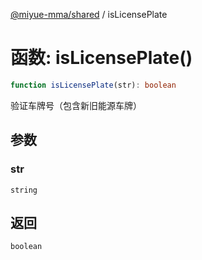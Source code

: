 [@miyue-mma/shared](../index.md) / isLicensePlate

# 函数: isLicensePlate()

```ts
function isLicensePlate(str): boolean
```

验证车牌号（包含新旧能源车牌）

## 参数

### str

`string`

## 返回

`boolean`
